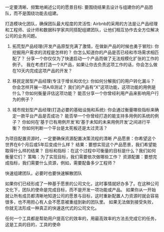 
一定要清晰、频繁地阐述公司的愿景目标:
  要围绕结果去设计与组建你的产品团队，而不是围绕功能去组建。

打造模块化团队，确保团队最大程度的灵活性:
  Airbnb的采用的方法是让产品经理和工程师、设计师和数据科学家共同搭配组建团队，让他们相互协作去全方位解决公司的业务问题。


  1. 拓荒型产品经理(开发产品原型充满了激情，在做新产品的时候也勇于冒险):
    你挖掘用户需求的流程是怎样的？
    你怎么知道你的产品是否已经和市场需求相匹配了？
    分享一个你仅仅为了快速启动一个产品而做了无法规模化扩张的工作的例子。
    我在考虑打造一个X产品，如果让你去负责这项工作的话，你会怎么做在10天内完成这项产品的开发？

  2. 移民定居型产品经理(专注于增长和优化):
    你如何分解我们的用户转化漏斗？
    你会怎样开展一项A/B测试？
    我们的产品有“X”这项功能，这项功能的用例是什么？你如何衡量评估这项功能？
    能否分享一个你曾经利用产品来影响用户行为的例子？

  3. 城市规划型产品经理(打造必要的基础设施和系统):
    你会通过衡量哪些指标来确定一款平台产品是否成功？
    能否举一个你曾经打造的能支持多用例的系统的例子？
    你如何在‘基于已有用例开发’和‘基于未知的未来用例开发’之间进行平衡？
    你如何判断一个平台是太死板还是太过灵活？

为项目配置资源时，一定要确保资源配置决策流程的清晰
  产品愿景：你希望这个世界在6个月后或5年后变成什么样？
  结果：要想实现这个产品愿景，我们希望能取得什么样的结果？
  目标和指标：在这个过程中可衡量的目标是什么？我们如何衡量它们？
  策略：为了实现目标，我们需要依次做哪些工作？
  资源配置：要想完成指标，我们需要什么资源，例如，需要配备多少工程师？

快速组建团队，必要时也要快速解散团队

如果你们已经形成了一种基于愿景的公司文化，这时事情就好办多了。在这种公司文化下，团队的使命是完成目标，而不是开发一项功能或产品。
如果你从一开始就让所有成员都清晰地知道公司的愿景与目标，这时重新配置人力资源时就会容易很多，也不用担心有人会不愿意被重组到新的团队里。
如果无法做到接受失败，你就无法形成一种真正的快速迭代式的公司文化。

任何一个工具都是帮助用户提高它的效率的，用最高效率的方法去完成它的任务，这是工具的目的，工具的使命